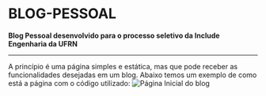 # BLOG-PESSOAL
**Blog Pessoal desenvolvido para o processo seletivo da Include Engenharia da UFRN**
<br><hr>A princípio é uma página simples e estática, mas que pode receber as funcionalidades desejadas em um blog.
Abaixo temos um exemplo de como está a página com o código utilizado:
![Página Inicial do blog](/img/Pagina-inicial.gif)
